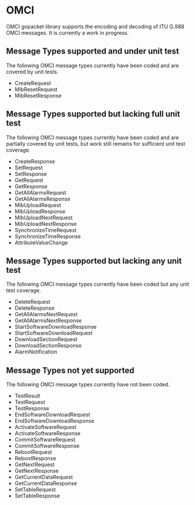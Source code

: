 # OMCI

OMCI gopacket library supports the encoding and decoding of ITU G.988 OMCI
messages. It is currently a work in progress.

## Message Types supported and under unit test
The following OMCI message types currently have been coded and are covered
by unit tests.

 - CreateRequest
 - MibResetRequest
 - MibResetResponse

 

## Message Types supported but lacking full unit test
The following OMCI message types currently have been coded and are partially covered
by unit tests, but work still remains for sufficient unit test coverage.

 - CreateResponse
 - SetRequest
 - SetResponse
 - GetRequest
 - GetResponse
 - GetAllAlarmsRequest
 - GetAllAlarmsResponse
 - MibUploadRequest
 - MibUploadResponse
 - MibUploadNextRequest
 - MibUploadNextResponse
 - SynchronizeTimeRequest
 - SynchronizeTimeResponse
 - AttributeValueChange

## Message Types supported but lacking any unit test
The following OMCI message types currently have been coded but any unit test coverage.

 - DeleteRequest
 - DeleteResponse
 - GetAllAlarmsNextRequest
 - GetAllAlarmsNextResponse
 - StartSoftwareDownloadResponse
 - StartSoftwareDownloadRequest
 - DownloadSectionRequest
 - DownloadSectionResponse
 - AlarmNotification
 
## Message Types not yet supported

The following OMCI message types currently have not been coded.

 - TestResult
 - TestRequest
 - TestResponse
 - EndSoftwareDownloadRequest
 - EndSoftwareDownloadResponse
 - ActivateSoftwareRequest
 - ActivateSoftwareResponse
 - CommitSoftwareRequest
 - CommitSoftwareResponse
 - RebootRequest
 - RebootResponse
 - GetNextRequest
 - GetNextResponse
 - GetCurrentDataRequest
 - GetCurrentDataResponse
 - SetTableRequest
 - SetTableResponse

